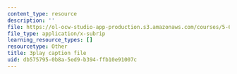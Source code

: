 ```yaml
---
content_type: resource
description: ''
file: https://ol-ocw-studio-app-production.s3.amazonaws.com/courses/5-61-physical-chemistry-fall-2017/db5757950b8a5ed9b394ffb10e91007c_IZ405_YLKJQ.vtt
file_type: application/x-subrip
learning_resource_types: []
resourcetype: Other
title: 3play caption file
uid: db575795-0b8a-5ed9-b394-ffb10e91007c
---
```

